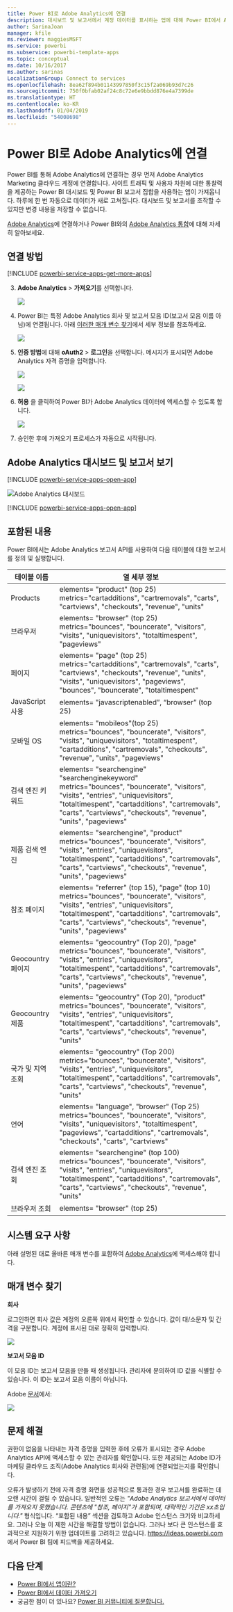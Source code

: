 ```yaml
---
title: Power BI로 Adobe Analytics에 연결
description: 대시보드 및 보고서에서 계정 데이터를 표시하는 앱에 대해 Power BI에서 Adobe Analytics로 연결합니다.
author: SarinaJoan
manager: kfile
ms.reviewer: maggiesMSFT
ms.service: powerbi
ms.subservice: powerbi-template-apps
ms.topic: conceptual
ms.date: 10/16/2017
ms.author: sarinas
LocalizationGroup: Connect to services
ms.openlocfilehash: 8ea62f894b01143997850f3c15f2a069b93d7c26
ms.sourcegitcommit: 750f0bfab02af24c8c72e6e9bbdd876e4a7399de
ms.translationtype: HT
ms.contentlocale: ko-KR
ms.lasthandoff: 01/04/2019
ms.locfileid: "54008698"
---
```

# <a name="connect-to-adobe-analytics-with-power-bi"></a>Power BI로 Adobe Analytics에 연결
Power BI를 통해 Adobe Analytics에 연결하는 경우 먼저 Adobe Analytics Marketing 클라우드 계정에 연결합니다. 사이트 트래픽 및 사용자 차원에 대한 통찰력을 제공하는 Power BI 대시보드 및 Power BI 보고서 집합을 사용하는 앱이 가져옵니다. 하루에 한 번 자동으로 데이터가 새로 고쳐집니다. 대시보드 및 보고서를 조작할 수 있지만 변경 내용을 저장할 수 없습니다.

[Adobe Analytics](https://app.powerbi.com/getdata/services/adobe-analytics)에 연결하거나 Power BI와의 [Adobe Analytics 통합](https://powerbi.microsoft.com/integrations/adobe-analytics)에 대해 자세히 알아보세요.

## <a name="how-to-connect"></a>연결 방법
[!INCLUDE [powerbi-service-apps-get-more-apps](./includes/powerbi-service-apps-get-more-apps.md)]

3. **Adobe Analytics** \> **가져오기**를 선택합니다.
   
   ![](media/service-connect-to-adobe-analytics/adobe.png)
4. Power BI는 특정 Adobe Analytics 회사 및 보고서 모음 ID(보고서 모음 이름 아님)에 연결됩니다. 아래 [이러한 매개 변수 찾기](#FindingParams)에서 세부 정보를 참조하세요.
   
   ![](media/service-connect-to-adobe-analytics/parameters.png)
5. **인증 방법**에 대해 **oAuth2** \> **로그인**을 선택합니다. 메시지가 표시되면 Adobe Analytics 자격 증명을 입력합니다. 
   
    ![](media/service-connect-to-adobe-analytics/creds.png)
   
    ![](media/service-connect-to-adobe-analytics/adobe_signin.png)
6. **허용** 을 클릭하여 Power BI가 Adobe Analytics 데이터에 액세스할 수 있도록 합니다.
   
   ![](media/service-connect-to-adobe-analytics/adobe_authorize.png)
7. 승인한 후에 가져오기 프로세스가 자동으로 시작됩니다. 

## <a name="view-the-adobe-analytics-dashboard-and-reports"></a>Adobe Analytics 대시보드 및 보고서 보기
[!INCLUDE [powerbi-service-apps-open-app](./includes/powerbi-service-apps-open-app.md)]

   ![Adobe Analytics 대시보드](media/service-connect-to-adobe-analytics/dashboard.png)

[!INCLUDE [powerbi-service-apps-open-app](./includes/powerbi-service-apps-what-now.md)]

## <a name="whats-included"></a>포함된 내용
Power BI에서는 Adobe Analytics 보고서 API를 사용하여 다음 테이블에 대한 보고서를 정의 및 실행합니다.

| **테이블 이름** | **열 세부 정보** |
| --- | --- |
| Products |elements=  "product" (top 25) </br> metrics="cartadditions", "cartremovals", "carts", "cartviews", "checkouts", "revenue", "units" |
| 브라우저 |elements= "browser" (top 25)</br>  metrics="bounces", "bouncerate", "visitors", "visits", "uniquevisitors", "totaltimespent", "pageviews" |
| 페이지 |elements= "page" (top 25)</br>  metrics="cartadditions", "cartremovals", "carts", "cartviews", "checkouts", "revenue", "units", "visits", "uniquevisitors", "pageviews", "bounces", "bouncerate", "totaltimespent" |
| JavaScript 사용 |elements=  "javascriptenabled”, “browser” (top 25) |
| 모바일 OS |elements= "mobileos"(top 25)</br> metrics="bounces", "bouncerate", "visitors", "visits", "uniquevisitors", "totaltimespent", "cartadditions", "cartremovals", "checkouts", "revenue", "units", "pageviews" |
| 검색 엔진 키워드 |elements= "searchengine" "searchenginekeyword"</br>  metrics="bounces", "bouncerate", "visitors", "visits", "entries", "uniquevisitors", "totaltimespent", "cartadditions", "cartremovals", "carts", "cartviews", "checkouts", "revenue", "units", "pageviews" |
| 제품 검색 엔진 |elements= "searchengine", "product"</br>  metrics="bounces", "bouncerate", "visitors", "visits", "entries", "uniquevisitors", "totaltimespent", "cartadditions", "cartremovals", "carts", "cartviews", "checkouts", "revenue", "units", "pageviews" |
| 참조 페이지 |elements= "referrer" (top 15), “page" (top 10)</br>  metrics="bounces", "bouncerate", "visitors", "visits", "entries", "uniquevisitors", "totaltimespent", "cartadditions", "cartremovals", "carts", "cartviews", "checkouts", "revenue", "units", "pageviews" |
| Geocountry 페이지 |elements= "geocountry" (Top 20), "page"</br>  metrics="bounces", "bouncerate", "visitors", "visits", "entries", "uniquevisitors", "totaltimespent", "cartadditions", "cartremovals", "carts", "cartviews", "checkouts", "revenue", "units", "pageviews" |
| Geocountry 제품 |elements= "geocountry" (Top 20), "product"</br> metrics="bounces", "bouncerate", "visitors", "visits", "entries", "uniquevisitors", "totaltimespent", "cartadditions", "cartremovals", "carts", "cartviews", "checkouts", "revenue", "units" |
| 국가 및 지역 조회 |elements= "geocountry" (Top 200)</br>  metrics="bounces", "bouncerate", "visitors", "visits", "entries", "uniquevisitors", "totaltimespent", "cartadditions", "cartremovals", "carts", "cartviews", "checkouts", "revenue", "units" |
| 언어 |elements= "language", "browser" (Top 25)</br>  metrics="bounces", "bouncerate", "visitors", "visits", "uniquevisitors", "totaltimespent", "pageviews", "cartadditions", "cartremovals", "checkouts", "carts", "cartviews" |
| 검색 엔진 조회 |elements= "searchengine" (top 100)</br>  metrics="bounces", "bouncerate", "visitors", "visits", "entries", "uniquevisitors", "totaltimespent", "cartadditions", "cartremovals", "carts", "cartviews", "checkouts", "revenue", "units" |
| 브라우저 조회 |elements= "browser" (top 25) |

## <a name="system-requirements"></a>시스템 요구 사항
아래 설명된 대로 올바른 매개 변수를 포함하여 [Adobe Analytics](http://www.adobe.com/marketing-cloud/web-analytics.html)에 액세스해야 합니다.

<a name="FindingParams"></a>

## <a name="finding-parameters"></a>매개 변수 찾기
**회사**

로그인하면 회사 값은 계정의 오른쪽 위에서 확인할 수 있습니다. 값이 대/소문자 및 간격을 구분합니다. 계정에 표시된 대로 정확히 입력합니다.

![](media/service-connect-to-adobe-analytics/adobe_companies.png)

**보고서 모음 ID**

이 모음 ID는 보고서 모음을 만들 때 생성됩니다. 관리자에 문의하여 ID 값을 식별할 수 있습니다. 이 ID는 보고서 모음 이름이 아닙니다.

Adobe [문서](https://marketing.adobe.com/resources/help/en_US/reference/new_report_suite.html)에서:

![](media/service-connect-to-adobe-analytics/reportsuiteid.png)

## <a name="troubleshooting"></a>문제 해결
권한이 없음을 나타내는 자격 증명을 입력한 후에 오류가 표시되는 경우 Adobe Analytics API에 액세스할 수 있는 관리자를 확인합니다. 또한 제공되는 Adobe ID가 마케팅 클라우드 조직(Adobe Analytics 회사와 관련됨)에 연결되었는지를 확인합니다.

오류가 발생하기 전에 자격 증명 화면을 성공적으로 통과한 경우 보고서를 완료하는 데 오랜 시간이 걸릴 수 있습니다. 일반적인 오류는 *"Adobe Analytics 보고서에서 데이터를 가져오지 못했습니다. 콘텐츠에 &quot;참조, 페이지&quot;가 포함되며, 대략적인 기간은 xx초입니다."* 형식입니다. “포함된 내용” 섹션을 검토하고 Adobe 인스턴스 크기와 비교하세요. 그러나 오늘 이 제한 시간을 해결할 방법이 없습니다. 그러나 보다 큰 인스턴스를 효과적으로 지원하기 위한 업데이트를 고려하고 있습니다. https://ideas.powerbi.com 에서 Power BI 팀에 피드백을 제공하세요.

## <a name="next-steps"></a>다음 단계
* [Power BI에서 앱이란?](service-create-distribute-apps.md)
* [Power BI에서 데이터 가져오기](service-get-data.md)
* 궁금한 점이 더 있나요? [Power BI 커뮤니티에 질문합니다.](http://community.powerbi.com/)

